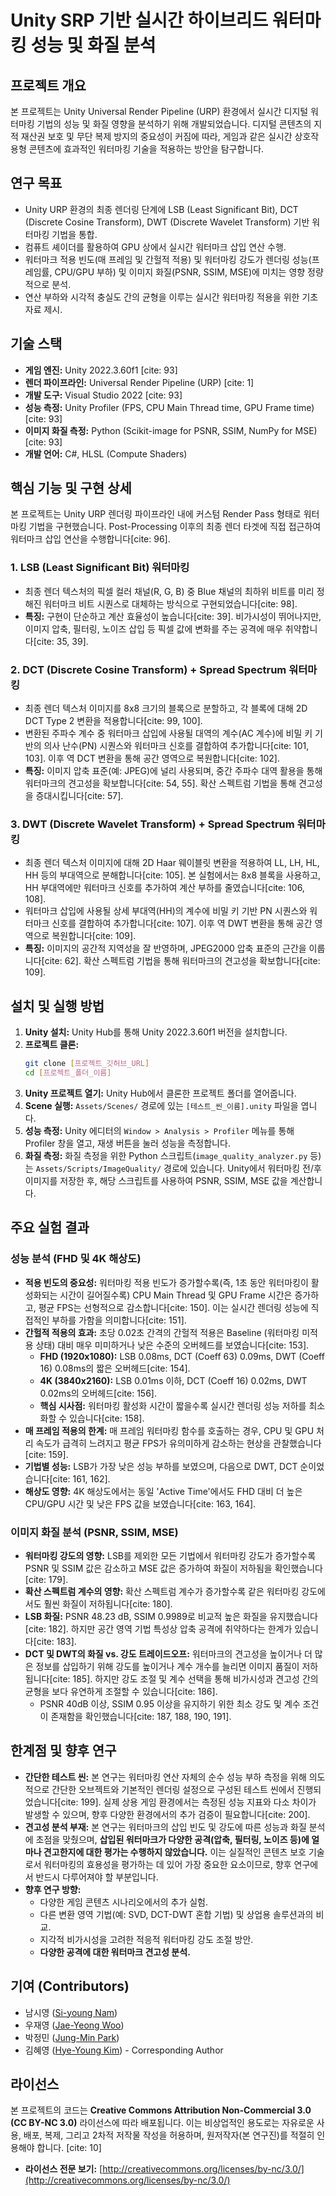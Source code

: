 # Unity SRP 기반 실시간 하이브리드 워터마킹 성능 및 화질 분석

## 프로젝트 개요

본 프로젝트는 Unity Universal Render Pipeline (URP) 환경에서 실시간 디지털 워터마킹 기법의 성능 및 화질 영향을 분석하기 위해 개발되었습니다. 디지털 콘텐츠의 지적 재산권 보호 및 무단 복제 방지의 중요성이 커짐에 따라, 게임과 같은 실시간 상호작용형 콘텐츠에 효과적인 워터마킹 기술을 적용하는 방안을 탐구합니다.

## 연구 목표

* Unity URP 환경의 최종 렌더링 단계에 LSB (Least Significant Bit), DCT (Discrete Cosine Transform), DWT (Discrete Wavelet Transform) 기반 워터마킹 기법을 통합.
* 컴퓨트 셰이더를 활용하여 GPU 상에서 실시간 워터마크 삽입 연산 수행.
* 워터마크 적용 빈도(매 프레임 및 간헐적 적용) 및 워터마킹 강도가 렌더링 성능(프레임률, CPU/GPU 부하) 및 이미지 화질(PSNR, SSIM, MSE)에 미치는 영향 정량적으로 분석.
* 연산 부하와 시각적 충실도 간의 균형을 이루는 실시간 워터마킹 적용을 위한 기초 자료 제시.

## 기술 스택

* **게임 엔진:** Unity 2022.3.60f1 [cite: 93]
* **렌더 파이프라인:** Universal Render Pipeline (URP) [cite: 1]
* **개발 도구:** Visual Studio 2022 [cite: 93]
* **성능 측정:** Unity Profiler (FPS, CPU Main Thread time, GPU Frame time) [cite: 93]
* **이미지 화질 측정:** Python (Scikit-image for PSNR, SSIM, NumPy for MSE) [cite: 93]
* **개발 언어:** C#, HLSL (Compute Shaders)

## 핵심 기능 및 구현 상세

본 프로젝트는 Unity URP 렌더링 파이프라인 내에 커스텀 Render Pass 형태로 워터마킹 기법을 구현했습니다. Post-Processing 이후의 최종 렌더 타겟에 직접 접근하여 워터마크 삽입 연산을 수행합니다[cite: 96].

### 1. LSB (Least Significant Bit) 워터마킹

* 최종 렌더 텍스처의 픽셀 컬러 채널(R, G, B) 중 Blue 채널의 최하위 비트를 미리 정해진 워터마크 비트 시퀀스로 대체하는 방식으로 구현되었습니다[cite: 98].
* **특징:** 구현이 단순하고 계산 효율성이 높습니다[cite: 39]. 비가시성이 뛰어나지만, 이미지 압축, 필터링, 노이즈 삽입 등 픽셀 값에 변화를 주는 공격에 매우 취약합니다[cite: 35, 39].

### 2. DCT (Discrete Cosine Transform) + Spread Spectrum 워터마킹

* 최종 렌더 텍스처 이미지를 8x8 크기의 블록으로 분할하고, 각 블록에 대해 2D DCT Type 2 변환을 적용합니다[cite: 99, 100].
* 변환된 주파수 계수 중 워터마크 삽입에 사용될 대역의 계수(AC 계수)에 비밀 키 기반의 의사 난수(PN) 시퀀스와 워터마크 신호를 결합하여 추가합니다[cite: 101, 103]. 이후 역 DCT 변환을 통해 공간 영역으로 복원합니다[cite: 102].
* **특징:** 이미지 압축 표준(예: JPEG)에 널리 사용되며, 중간 주파수 대역 활용을 통해 워터마크의 견고성을 확보합니다[cite: 54, 55]. 확산 스펙트럼 기법을 통해 견고성을 증대시킵니다[cite: 57].

### 3. DWT (Discrete Wavelet Transform) + Spread Spectrum 워터마킹

* 최종 렌더 텍스처 이미지에 대해 2D Haar 웨이블릿 변환을 적용하여 LL, LH, HL, HH 등의 부대역으로 분해합니다[cite: 105]. 본 실험에서는 8x8 블록을 사용하고, HH 부대역에만 워터마크 신호를 추가하여 계산 부하를 줄였습니다[cite: 106, 108].
* 워터마크 삽입에 사용될 상세 부대역(HH)의 계수에 비밀 키 기반 PN 시퀀스와 워터마크 신호를 결합하여 추가합니다[cite: 107]. 이후 역 DWT 변환을 통해 공간 영역으로 복원합니다[cite: 109].
* **특징:** 이미지의 공간적 지역성을 잘 반영하며, JPEG2000 압축 표준의 근간을 이룹니다[cite: 62]. 확산 스펙트럼 기법을 통해 워터마크의 견고성을 확보합니다[cite: 109].

## 설치 및 실행 방법

1.  **Unity 설치:** Unity Hub를 통해 Unity 2022.3.60f1 버전을 설치합니다.
2.  **프로젝트 클론:**
    ```bash
    git clone [프로젝트_깃허브_URL]
    cd [프로젝트_폴더_이름]
    ```
3.  **Unity 프로젝트 열기:** Unity Hub에서 클론한 프로젝트 폴더를 열어줍니다.
4.  **Scene 실행:** `Assets/Scenes/` 경로에 있는 `[테스트_씬_이름].unity` 파일을 엽니다.
5.  **성능 측정:** Unity 에디터의 `Window > Analysis > Profiler` 메뉴를 통해 Profiler 창을 열고, 재생 버튼을 눌러 성능을 측정합니다.
6.  **화질 측정:** 화질 측정을 위한 Python 스크립트(`image_quality_analyzer.py` 등)는 `Assets/Scripts/ImageQuality/` 경로에 있습니다. Unity에서 워터마킹 전/후 이미지를 저장한 후, 해당 스크립트를 사용하여 PSNR, SSIM, MSE 값을 계산합니다.

## 주요 실험 결과

### 성능 분석 (FHD 및 4K 해상도)

* **적용 빈도의 중요성:** 워터마킹 적용 빈도가 증가할수록(즉, 1초 동안 워터마킹이 활성화되는 시간이 길어질수록) CPU Main Thread 및 GPU Frame 시간은 증가하고, 평균 FPS는 선형적으로 감소합니다[cite: 150]. 이는 실시간 렌더링 성능에 직접적인 부하를 가함을 의미합니다[cite: 151].
* **간헐적 적용의 효과:** 초당 0.02초 간격의 간헐적 적용은 Baseline (워터마킹 미적용 상태) 대비 매우 미미하거나 낮은 수준의 오버헤드를 보였습니다[cite: 153].
    * **FHD (1920x1080):** LSB 0.08ms, DCT (Coeff 63) 0.09ms, DWT (Coeff 16) 0.08ms의 짧은 오버헤드[cite: 154].
    * **4K (3840x2160):** LSB 0.01ms 이하, DCT (Coeff 16) 0.02ms, DWT 0.02ms의 오버헤드[cite: 156].
    * **핵심 시사점:** 워터마킹 활성화 시간이 짧을수록 실시간 렌더링 성능 저하를 최소화할 수 있습니다[cite: 158].
* **매 프레임 적용의 한계:** 매 프레임 워터마킹 함수를 호출하는 경우, CPU 및 GPU 처리 속도가 급격히 느려지고 평균 FPS가 유의미하게 감소하는 현상을 관찰했습니다[cite: 159].
* **기법별 성능:** LSB가 가장 낮은 성능 부하를 보였으며, 다음으로 DWT, DCT 순이었습니다[cite: 161, 162].
* **해상도 영향:** 4K 해상도에서는 동일 'Active Time'에서도 FHD 대비 더 높은 CPU/GPU 시간 및 낮은 FPS 값을 보였습니다[cite: 163, 164].

### 이미지 화질 분석 (PSNR, SSIM, MSE)

* **워터마킹 강도의 영향:** LSB를 제외한 모든 기법에서 워터마킹 강도가 증가할수록 PSNR 및 SSIM 값은 감소하고 MSE 값은 증가하여 화질이 저하됨을 확인했습니다[cite: 179].
* **확산 스펙트럼 계수의 영향:** 확산 스펙트럼 계수가 증가할수록 같은 워터마킹 강도에서도 훨씬 화질이 저하됩니다[cite: 180].
* **LSB 화질:** PSNR 48.23 dB, SSIM 0.9989로 비교적 높은 화질을 유지했습니다[cite: 182]. 하지만 공간 영역 기법 특성상 압축 공격에 취약하다는 한계가 있습니다[cite: 183].
* **DCT 및 DWT의 화질 vs. 강도 트레이드오프:** 워터마크의 견고성을 높이거나 더 많은 정보를 삽입하기 위해 강도를 높이거나 계수 개수를 늘리면 이미지 품질이 저하됩니다[cite: 185]. 하지만 강도 조절 및 계수 선택을 통해 비가시성과 견고성 간의 균형을 보다 유연하게 조절할 수 있습니다[cite: 186].
    * PSNR 40dB 이상, SSIM 0.95 이상을 유지하기 위한 최소 강도 및 계수 조건이 존재함을 확인했습니다[cite: 187, 188, 190, 191].

## 한계점 및 향후 연구

* **간단한 테스트 씬:** 본 연구는 워터마킹 연산 자체의 순수 성능 부하 측정을 위해 의도적으로 간단한 오브젝트와 기본적인 렌더링 설정으로 구성된 테스트 씬에서 진행되었습니다[cite: 199]. 실제 상용 게임 환경에서는 측정된 성능 지표와 다소 차이가 발생할 수 있으며, 향후 다양한 환경에서의 추가 검증이 필요합니다[cite: 200].
* **견고성 분석 부재:** 본 연구는 워터마크의 삽입 빈도 및 강도에 따른 성능과 화질 분석에 초점을 맞췄으며, **삽입된 워터마크가 다양한 공격(압축, 필터링, 노이즈 등)에 얼마나 견고한지에 대한 평가는 수행하지 않았습니다.** 이는 실질적인 콘텐츠 보호 기술로서 워터마킹의 효용성을 평가하는 데 있어 가장 중요한 요소이므로, 향후 연구에서 반드시 다루어져야 할 부분입니다.
* **향후 연구 방향:**
    * 다양한 게임 콘텐츠 시나리오에서의 추가 실험.
    * 다른 변환 영역 기법(예: SVD, DCT-DWT 혼합 기법) 및 상업용 솔루션과의 비교.
    * 지각적 비가시성을 고려한 적응적 워터마킹 강도 조절 방안.
    * **다양한 공격에 대한 워터마크 견고성 분석.**

## 기여 (Contributors)

* 남시영 ([Si-young Nam](mailto:si.nam@hongik.ac.kr))
* 우재영 ([Jae-Yeong Woo](mailto:jae.woo@hongik.ac.kr))
* 박정민 ([Jung-Min Park](mailto:jung.park@hongik.ac.kr))
* 김혜영 ([Hye-Young Kim](mailto:hykim@hongik.ac.kr)) - Corresponding Author

## 라이선스

본 프로젝트의 코드는 **Creative Commons Attribution Non-Commercial 3.0 (CC BY-NC 3.0)** 라이선스에 따라 배포됩니다. 이는 비상업적인 용도로는 자유로운 사용, 배포, 복제, 그리고 2차적 저작물 작성을 허용하며, 원저작자(본 연구진)를 적절히 인용해야 합니다. [cite: 10]

* **라이선스 전문 보기:** [http://creativecommons.org/licenses/by-nc/3.0/](http://creativecommons.org/licenses/by-nc/3.0/)
